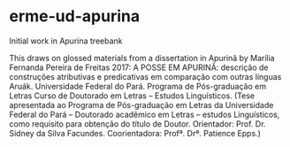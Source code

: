 # erme-ud-apurina
Initial work in Apurina treebank

This draws on glossed materials from a dissertation in Apurinã by
Marília Fernanda Pereira de Freitas 2017:
A POSSE EM APURINÃ: descrição de construções atributivas e predicativas em comparação com outras línguas Aruák. 
Universidade Federal do Pará. Programa de Pós-graduação em Letras Curso de Doutorado em Letras – Estudos Linguísticos.
(Tese apresentada ao Programa de Pós-graduação em Letras da Universidade Federal do Pará – Doutorado acadêmico em Letras – estudos Linguísticos, como requisito para obtenção do título de Doutor. Orientador: Prof. Dr. Sidney da Silva Facundes. Coorientadora: Profª. Drª. Patience Epps.)

